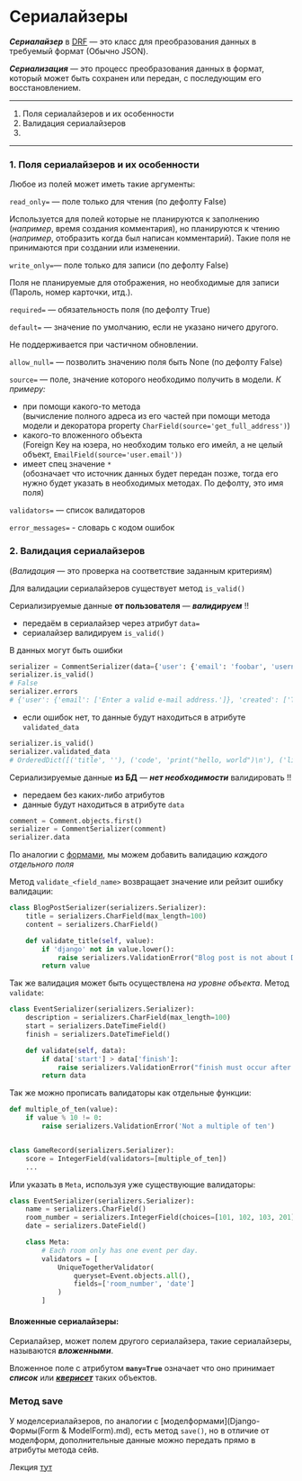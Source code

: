 # Сериалайзеры

***Сериалайзер*** в [DRF](DRF.md) — это класс для преобразования данных в требуемый формат (Обычно JSON).

 ***Сериализация*** — это процесс преобразования данных в формат, который может быть сохранен или 
передан, с последующим его восстановлением. 

---
1. Поля сериалайзеров и их особенности
2. Валидация сериалайзеров
3. 
---

### 1. Поля сериалайзеров и их особенности

Любое из полей может иметь такие аргументы:

 `read_only=` — поле только для чтения (по дефолту False)

Используется для полей которые не планируются к заполнению (*например*, время создания комментария),
но планируются к чтению (*например*, отобразить когда был написан комментарий). 
Такие поля не принимаются при создании или изменении.

`write_only=`— поле только для записи (по дефолту False)

Поля не планируемые для отображения, но необходимые для записи (Пароль, номер карточки, итд.). 

`required=` — обязательность поля (по дефолту True)

`default=` — значение по умолчанию, если не указано ничего другого. 

Не поддерживается при частичном обновлении.

`allow_null=` — позволить значению поля быть None (по дефолту False)

`source=` — поле, значение которого необходимо получить в модели. *К примеру:*

- при помощи какого-то метода <br>
(вычисление полного адреса из его частей при помощи метода модели и декоратора
property `CharField(source='get_full_address')`)
- какого-то вложенного объекта <br>
(Foreign Key на юзера, но необходим только его имейл, а не целый объект, 
`EmailField(source='user.email'))`
- имеет спец значение `*` <br>
  (обозначает что источник данных будет передан позже, тогда его нужно будет указать в 
необходимых методах. По дефолту, это имя поля)

`validators=` — список валидаторов

`error_messages=` - словарь с кодом ошибок

### 2. Валидация сериалайзеров

(*Валидация* — это проверка на соответствие заданным критериям) 

Для валидации сериалайзеров существует метод `is_valid()`

Сериализируемые данные **от пользователя** — ***валидируем*** !! 
- передаём в сериалайзер через атрибут `data=` 
- сериалайзер валидируем `is_valid()`

В данных могут быть ошибки 
```python
serializer = CommentSerializer(data={'user': {'email': 'foobar', 'username': 'doe'}, 'content': 'baz'})
serializer.is_valid()
# False
serializer.errors
# {'user': {'email': ['Enter a valid e-mail address.']}, 'created': ['This field is required.']}
```

- если ошибок нет, то данные будут находиться в атрибуте `validated_data`
```python
serializer.is_valid()
serializer.validated_data
# OrderedDict([('title', ''), ('code', 'print("hello, world")\n'), ('linenos', False), ('language', 'python'), ('style', 'friendly')])
```

Сериализируемые данные **из БД** — ***нет необходимости*** валидировать !! 

- передаем без каких-либо атрибутов
- данные будут находиться в атрибуте `data` 
```python
comment = Comment.objects.first()
serializer = CommentSerializer(comment)
serializer.data
```

По аналогии с [формами](Django-Формы(Form%20&%20ModelForm).md), мы можем добавить валидацию 
*каждого отдельного поля*

Метод `validate_<field_name>` возвращает значение или рейзит ошибку валидации:
```python
class BlogPostSerializer(serializers.Serializer):
    title = serializers.CharField(max_length=100)
    content = serializers.CharField()

    def validate_title(self, value):
        if 'django' not in value.lower():
            raise serializers.ValidationError("Blog post is not about Django")
        return value
```
Так же валидация может быть осуществлена *на уровне объекта*. 
Метод `validate`:
```python
class EventSerializer(serializers.Serializer):
    description = serializers.CharField(max_length=100)
    start = serializers.DateTimeField()
    finish = serializers.DateTimeField()

    def validate(self, data):
        if data['start'] > data['finish']:
            raise serializers.ValidationError("finish must occur after start")
        return data
```
Так же можно прописать валидаторы как отдельные функции:
```python
def multiple_of_ten(value):
    if value % 10 != 0:
        raise serializers.ValidationError('Not a multiple of ten')


class GameRecord(serializers.Serializer):
    score = IntegerField(validators=[multiple_of_ten])
    ...
```
Или указать в `Meta`, используя уже существующие валидаторы:
```python
class EventSerializer(serializers.Serializer):
    name = serializers.CharField()
    room_number = serializers.IntegerField(choices=[101, 102, 103, 201])
    date = serializers.DateField()

    class Meta:
        # Each room only has one event per day.
        validators = [
            UniqueTogetherValidator(
                queryset=Event.objects.all(),
                fields=['room_number', 'date']
            )
        ]
```


#### Вложенные сериалайзеры:

Сериалайзер, может полем другого сериалайзера, такие сериалайзеры, называются 
***вложенными***.

Вложенное поле с атрибутом __`many=True`__  означает что оно принимает ***список*** 
или [***кверисет***](Django-ORM.md) таких объектов.


### Метод save
У моделсериалайзеров, по аналогии с [моделформами](Django-Формы(Form & ModelForm).md), есть метод 
`save()`, но в отличие от моделформ, дополнительные данные можно передать 
прямо в атрибуты метода сейв.


Лекция [тут](https://github.com/PonomaryovVladyslav/PythonCources/blob/master/lesson37.md)